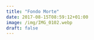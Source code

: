 ```yaml
---
title: "Fondo Morte"
date: 2017-08-15T08:59:12+01:00
image: /img/IMG_0102.webp
draft: false
---
```


